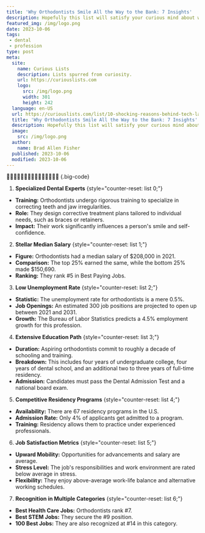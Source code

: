 ```yaml
---
title: 'Why Orthodontists Smile All the Way to the Bank: 7 Insights'
description: Hopefully this list will satisfy your curious mind about why orthodontists are among the top earners in the medical field!
featured_img: /img/logo.png
date: 2023-10-06
tags:
 - dental
 - profession
type: post
meta:
  site:
    name: Curious Lists
    description: Lists spurred from curiosity.
    url: https://curiouslists.com
    logo:
      src: /img/logo.png
      width: 301
      height: 242
  language: en-US
  url: https://curiouslists.com/list/10-shocking-reasons-behind-tech-layoffs-2023
  title: 'Why Orthodontists Smile All the Way to the Bank: 7 Insights'
  description: Hopefully this list will satisfy your curious mind about why orthodontists are among the top earners in the medical field!
  image:
    src: /img/logo.png
  author:
    name: Brad Allen Fisher
  published: 2023-10-06
  modified: 2023-10-06
---
```

🦷🦷🦷🦷🦷🦷🦷🦷🦷🦷🦷🦷🦷🦷🦷 {.big-code}

1. **Specialized Dental Experts** {style="counter-reset: list 0;"}
  - **Training:** Orthodontists undergo rigorous training to specialize in correcting teeth and jaw irregularities.
  - **Role:** They design corrective treatment plans tailored to individual needs, such as braces or retainers.
  - **Impact:** Their work significantly influences a person's smile and self-confidence.

2. **Stellar Median Salary** {style="counter-reset: list 1;"}
  - **Figure:** Orthodontists had a median salary of $208,000 in 2021.
  - **Comparison:** The top 25% earned the same, while the bottom 25% made $150,690.
  - **Ranking:** They rank #5 in Best Paying Jobs.

3. **Low Unemployment Rate** {style="counter-reset: list 2;"}
  - **Statistic:** The unemployment rate for orthodontists is a mere 0.5%.
  - **Job Openings:** An estimated 300 job positions are projected to open up between 2021 and 2031.
  - **Growth:** The Bureau of Labor Statistics predicts a 4.5% employment growth for this profession.

4. **Extensive Education Path** {style="counter-reset: list 3;"}
  - **Duration:** Aspiring orthodontists commit to roughly a decade of schooling and training.
  - **Breakdown:** This includes four years of undergraduate college, four years of dental school, and an additional two to three years of full-time residency.
  - **Admission:** Candidates must pass the Dental Admission Test and a national board exam.

5. **Competitive Residency Programs** {style="counter-reset: list 4;"}
  - **Availability:** There are 67 residency programs in the U.S.
  - **Admission Rate:** Only 4% of applicants get admitted to a program.
  - **Training:** Residency allows them to practice under experienced professionals.

6. **Job Satisfaction Metrics** {style="counter-reset: list 5;"}
  - **Upward Mobility:** Opportunities for advancements and salary are average.
  - **Stress Level:** The job's responsibilities and work environment are rated below average in stress.
  - **Flexibility:** They enjoy above-average work-life balance and alternative working schedules.

7. **Recognition in Multiple Categories** {style="counter-reset: list 6;"}
  - **Best Health Care Jobs:** Orthodontists rank #7.
  - **Best STEM Jobs:** They secure the #9 position.
  - **100 Best Jobs:** They are also recognized at #14 in this category.